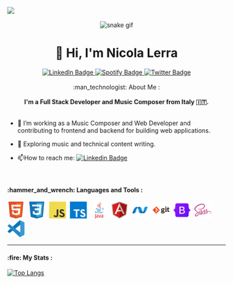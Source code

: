  ![](https://komarev.com/ghpvc/?username=N1XIL9&color=blue)
 
<div align="center">
 

![snake gif](https://github.com/N1XIL9/N1XIL9/blob/output/github-contribution-grid-snake.gif)


  <h1>🖖 Hi, I'm Nicola Lerra</h1>


<div align="center">
 
  <div id="badges">
    <a href="https://it.linkedin.com/in/nicola-lerra?trk=profile-badge">
      <img src="https://img.shields.io/badge/LinkedIn-blue?style=for-the-badge&logo=linkedin&logoColor=white" alt="LinkedIn Badge"/>
    </a>
    <a href="https://open.spotify.com/artist/2BqtjD2UOOyTm4KUlAyKfJ?si=MfKrGUPcSvSZsOs-k-_IiA">
     <img src="https://img.shields.io/badge/Spotify-green?style=for-the-badge&logo=spotigy&logoColor=white" alt="Spotify Badge"/>
    </a>
    <a href="https://twitter.com/NicolaLerra">
     <img src="https://img.shields.io/badge/Twitter-blue?style=for-the-badge&logo=twitter&logoColor=white" alt="Twitter Badge"/>
   </a>
  </div>
  <br>
 :man_technologist: About Me : <br> <br>
  <strong>I'm a Full Stack Developer and Music Composer from Italy 🇮🇹.</strong> <br> <br>
</div>






<div align="left">
  
- :telescope: I’m working as a Music Composer and Web Developer and contributing to frontend and backend for building web applications.

- :seedling: Exploring music and technical content writing.

- :mailbox:How to reach me: [![Linkedin Badge](https://img.shields.io/badge/-NicolaLerra-blue?style=flat&logo=Linkedin&logoColor=white)](https://it.linkedin.com/in/nicola-lerra?trk=profile-badge)
<br>
<div>
<h4> :hammer_and_wrench: Languages and Tools : </h4>
</div>



<div>
  <img src="https://github.com/devicons/devicon/blob/master/icons/html5/html5-original.svg" title="Html5" alt="hmlt" width="40" height="40"/>&nbsp;
  <img src="https://github.com/devicons/devicon/blob/master/icons/css3/css3-original.svg" title="CSS" alt="CSS" width="40" height="40"/>&nbsp;
  <img src="https://github.com/devicons/devicon/blob/master/icons/javascript/javascript-original.svg" title="JS" alt="Js" width="40" height="40"/>&nbsp;
  <img src="https://github.com/devicons/devicon/blob/master/icons/typescript/typescript-original.svg" title="Typescript" alt="Ts" width="40" height="40"/>&nbsp;
  <img src="https://github.com/devicons/devicon/blob/master/icons/java/java-original-wordmark.svg" title="Java" alt="Java" width="40" height="40"/>&nbsp;
  <img src="https://github.com/devicons/devicon/blob/master/icons/angularjs/angularjs-original.svg" title="Angular" alt="angular" width="40"    height="40"/>&nbsp;
  <img src="https://github.com/devicons/devicon/blob/master/icons/dot-net/dot-net-original.svg" title="Dot-Net" alt="dot-net" width="40" height="40"/>&nbsp;
  <img src="https://github.com/devicons/devicon/blob/master/icons/git/git-original-wordmark.svg" title="Git" alt="Git" width="40" height="40"/>&nbsp;
 <img src="https://github.com/devicons/devicon/blob/master/icons/bootstrap/bootstrap-original.svg" title="Bootstrap" alt="bootstrap" width="40" height="40"/>&nbsp;
  <img src="https://github.com/devicons/devicon/blob/master/icons/sass/sass-original.svg" title="SASS" alt="Sass" width="40" height="40"/>&nbsp;
  <img src="https://github.com/devicons/devicon/blob/master/icons/vscode/vscode-original.svg" title="VsCode" alt="VsCore" width="40" height="40"/>&nbsp;
</div>
  
  
<hr>

<div>
<h4>:fire: My Stats : </h4>
</div>

<div>
  
[![Top Langs](https://github-readme-stats.vercel.app/api/top-langs/?username=N1XIL9&layout=compact&theme=vision-friendly-light)](https://github.com/N1XIL9/github-readme-stats)

</div>
<!---
N1XIL9/N1XIL9 is a ✨ special ✨ repository because its `README.md` (this file) appears on your GitHub profile.
You can click the Preview link to take a look at your changes.
--->
